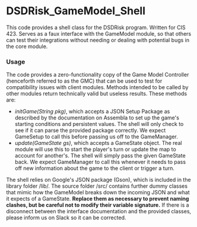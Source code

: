 # DSDRisk_GameModel_Shell #
This code provides a shell class for the DSDRisk program. Written for CIS 423. Serves as a faux interface with 
the GameModel module, so that others can test their integrations without needing or dealing with potential bugs 
in the core module.

### Usage ###
The code provides a zero-functionality copy of the Game Model Controller (henceforth referred to as the GMC) 
that can be used to test for compatibility issues with client modules. Methods intended to be called by other 
modules return technically valid but useless results. These methods are:

* _initGame(String pkg)_, which accepts a JSON Setup Package as described by the documentation on Assembla to 
set up the game's starting conditions and persistent values. The shell will only check to see if it can parse 
the provided package correctly. We expect GameSetup to call this before passing us off to the GameManager.
* _update(GameState gs)_, which accepts a GameState object. The real module will use this to start the player's 
turn or update the map to account for another's. The shell will simply pass the given GameState back. We expect 
GameManager to call this whenever it needs to pass off new information about the game to the client or trigger a 
turn.

The shell relies on Google's JSON package (Gson), which is included in the library folder /lib/. The source 
folder /src/ contains further dummy classes that mimic how the GameModel breaks down the incoming JSON and what 
it expects of a GameState. **Replace them as necessary to prevent naming clashes, but be careful not to modify 
their variable signature.** If there is a disconnect between the interface documentation and the provided 
classes, please inform us on Slack so it can be corrected. 